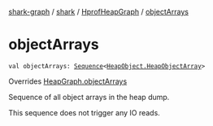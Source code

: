 [shark-graph](../../index.md) / [shark](../index.md) / [HprofHeapGraph](index.md) / [objectArrays](./object-arrays.md)

# objectArrays

`val objectArrays: `[`Sequence`](https://kotlinlang.org/api/latest/jvm/stdlib/kotlin.sequences/-sequence/index.html)`<`[`HeapObject.HeapObjectArray`](../-heap-object/-heap-object-array/index.md)`>`

Overrides [HeapGraph.objectArrays](../-heap-graph/object-arrays.md)

Sequence of all object arrays in the heap dump.

This sequence does not trigger any IO reads.

